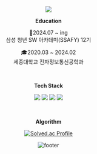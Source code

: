 
<div align=center>
<img src="https://capsule-render.vercel.app/api?type=waving&color=0:D9DC91,100:F3A5B6,&height=180&section=header&text=Da-ee&fontSize=38&fontColor=4A4A4A" />





**Education**

💙2024.07 ~ ing<br>
삼성 청년 SW 아카데미(SSAFY) 12기

🎓2020.03 ~ 2024.02<br>
세종대학교 전자정보통신공학과

<br>

**Tech Stack**

<img src="https://img.shields.io/badge/Python-3776AB?style=flat-square&logo=python&logoColor=FFD43B"/> <img src="https://img.shields.io/badge/Django-092E20?style=flat-square&logo=django&logoColor=ffffff"/> <img src="https://img.shields.io/badge/JavaScript-F7DF1E?style=flat-square&logo=javascript&logoColor=000000"/> <img src="https://img.shields.io/badge/Vue.js-41B883?style=flat-square&logo=vue.js&logoColor=35495E"/> 

<br>

**Algorithm**

[![Solved.ac Profile](http://mazassumnida.wtf/api/v2/generate_badge?boj=ebeleey)](https://solved.ac/ebeleey/)


![footer](https://capsule-render.vercel.app/api?section=footer&type=waving&color=0:F3A5B6,100:D9DC91)

</div>


